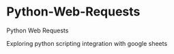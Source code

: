 # Python-Web-Requests
Python Web Requests 

Exploring python scripting integration with google sheets

